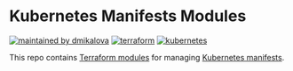 # Kubernetes Manifests Modules

[![maintained by dmikalova](https://img.shields.io/static/v1?&color=ccff90&label=maintained%20by&labelColor=424242&logo=&logoColor=fff&message=dmikalova&&style=flat-square)](https://github.com/dmikalova)
[![terraform](https://img.shields.io/static/v1?&color=844fba&label=%20&labelColor=424242&logo=terraform&logoColor=fff&message=terraform&&style=flat-square)](https://terraform.io/)
[![kubernetes](https://img.shields.io/static/v1?&color=326ce5&label=%20&labelColor=424242&logo=kubernetes&logoColor=fff&message=kubernetes&&style=flat-square)](https://www.kubernetes.io/)

This repo contains [Terraform modules](https://terraform.io/docs/language/modules/index.html) for managing [Kubernetes manifests](https://kubernetes.io/docs/concepts/cluster-administration/manage-deployment/).
